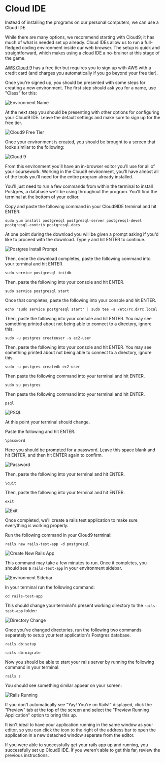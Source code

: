 # Cloud IDE

Instead of installing the programs on our personal computers, we can use a Cloud IDE.

While there are many options, we recommend starting with Cloud9; it has much of what is needed set up already. Cloud IDEs allow us to run a full-fledged coding environment inside our web browser. The setup is quick and straightforward, which makes using a cloud IDE a no-brainer at this stage of the game.

[AWS Cloud 9](https://aws.amazon.com/cloud9/) has a free tier but requires you to sign up with AWS with a credit card (and charges you automatically if you go beyond your free tier).

Once you're signed up, you should be presented with some steps for creating a new environment. The first step should ask you for a name, use "Class" for this:

![Environment Name](images/env-name.png)

At the next step you should be presenting with other options for configuring your Cloud9 IDE. Leave the default settings and make sure to sign up for the free tier.

![Cloud9 Free Tier](images/cloud-9-free-tier.png)

Once your environment is created, you should be brought to a screen that looks similar to the following:

![Cloud 9](images/cloud9.png)

From this environment you'll have an in-browser editor you'll use for all of your coursework. Working in the Cloud9 environment, you'll have almost all of the tools you'll need for the entire program already installed.

You'll just need to run a few commands from within the terminal to install Postgres, a database we'll be using throughout the program. You'll find the terminal at the bottom of your editor.

Copy and paste the following command in your Cloud9IDE terminal and hit ENTER:

```
sudo yum install postgresql postgresql-server postgresql-devel postgresql-contrib postgresql-docs
```

At one point during the download you will be given a prompt asking if you'd like to proceed with the download. Type `y` and hit ENTER to continue.

![Postgres Install Prompt](images/postgres-prompt.png)

Then, once the download completes, paste the following command into your terminal and hit ENTER.

```
sudo service postgresql initdb
```

Then, paste the following into your console and hit ENTER.

```
sudo service postgresql start
```

Once that completes, paste the following into your console and hit ENTER.

```
echo 'sudo service postgresql start' | sudo tee -a /etc/rc.d/rc.local
```

Then, paste the following into your console and hit ENTER. You may see something printed about not being able to connect to a directory, ignore this.

```
sudo -u postgres createuser -s ec2-user
```

Then, paste the following into your console and hit ENTER. You may see something printed about not being able to connect to a directory, ignore this.

```
sudo -u postgres createdb ec2-user
```

Then paste the following command into your terminal and hit ENTER.

```
sudo su postgres
```

Then paste the following command into your terminal and hit ENTER.

```
psql
```

![PSQL](images/psql.png)

At this point your terminal should change.

Paste the following and hit ENTER.

```
\password
```

Here you should be prompted for a password. Leave this space blank and hit ENTER, and then hit ENTER again to confirm.

![Password](images/password.png)

Then, paste the following into your terminal and hit ENTER.

```
\quit
```

Then, paste the following into your terminal and hit ENTER.

```
exit
```

![Exit](images/exit.png)

Once completed, we'll create a rails test application to make sure everything is working properly.

Run the following command in your Cloud9 terminal:

```
rails new rails-test-app -d postgresql
```

![Create New Rails App](images/create-new-rails-app.png)

This command may take a few minutes to run. Once it completes, you should see a `rails-test-app` in your environment sidebar.

![Environment Sidebar](images/environment-sidebar.png)

In your terminal run the following command:

`cd rails-test-app`

This should change your terminal's present working directory to the `rails-test-app` folder:

![Directory Change](images/directory-change.png)

Once you've changed directories, run the following two commands separately to setup your test application's Postgres database.

```
rails db:setup
```

```
rails db:migrate
```

Now you should be able to start your rails server by running the following command in your terminal:

```
rails s
```

You should see something similar appear on your screen:

![Rails Running](images/rails-running.png)

If you don't automatically see "Yay! You're on Rails!" displayed, click the "Preview" tab at the top of the screen and select the "Preview Running Application" option to bring this up.

It isn't ideal to have your application running in the same window as your editor, so you can click the icon to the right of the address bar to open the application in a new detached window separate from the editor.

If you were able to successfully  get your rails app up and running, you successfully set up Cloud9 IDE. If you weren't able to get this far, review the previous instructions.
